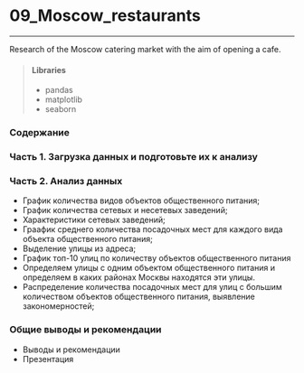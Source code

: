 # 09_Moscow_restaurants
__________________________________________

Research of the Moscow catering market with the aim of opening a cafe.

>#### Libraries
>* pandas
>* matplotlib
>* seaborn

### Содержание

### Часть 1. Загрузка данных и подготовьте их к анализу

### Часть 2. Анализ данных
* График количества видов объектов общественного питания;
* График количества сетевых и несетевых заведений;
* Характеристики сетевых заведений;
* Граафик среднего количества посадочных мест для каждого вида объекта общественного питания;
* Выделение улицы из адреса;
* График топ-10 улиц по количеству объектов общественного питания
* Определяем улицы с одним объектом общественного питания и определяем в каких районах Москвы находятся эти улицы.
* Распределение количества посадочных мест для улиц с большим количеством объектов общественного питания, выявление закономерностей;

### Общие выводы и рекомендации
* Выводы и рекомендации
* Презентация
